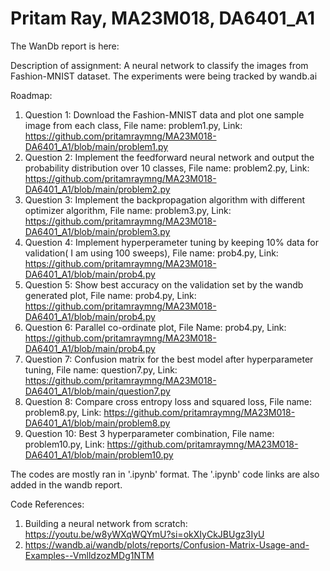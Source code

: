 # Pritam Ray, MA23M018, DA6401_A1
The WanDb report is here: 


Description of assignment:
A neural network to classify the images from Fashion-MNIST dataset. The experiments were being tracked by wandb.ai

Roadmap:
1. Question 1: Download the Fashion-MNIST data and plot one sample image from each class, File name: problem1.py, Link: https://github.com/pritamraymng/MA23M018-DA6401_A1/blob/main/problem1.py
2. Question 2: Implement the feedforward neural network and output the probability distribution over 10 classes,  File name: problem2.py, Link: https://github.com/pritamraymng/MA23M018-DA6401_A1/blob/main/problem2.py
3. Question 3: Implement the backpropagation algorithm with different optimizer algorithm,  File name: problem3.py, Link: https://github.com/pritamraymng/MA23M018-DA6401_A1/blob/main/problem3.py
4. Question 4: Implement hyperperameter tuning by keeping 10% data for validation( I am using 100 sweeps), File name: prob4.py, Link: https://github.com/pritamraymng/MA23M018-DA6401_A1/blob/main/prob4.py
5. Question 5: Show best accuracy on the validation set by the wandb generated plot, File name: prob4.py, Link: https://github.com/pritamraymng/MA23M018-DA6401_A1/blob/main/prob4.py
6. Question 6: Parallel co-ordinate plot, File Name: prob4.py, Link: https://github.com/pritamraymng/MA23M018-DA6401_A1/blob/main/prob4.py
7. Question 7: Confusion matrix for the best model after hyperparameter tuning, File name: question7.py, Link: https://github.com/pritamraymng/MA23M018-DA6401_A1/blob/main/question7.py
8. Question 8: Compare cross entropy loss and squared loss, File name: problem8.py, Link: https://github.com/pritamraymng/MA23M018-DA6401_A1/blob/main/problem8.py
9. Question 10: Best 3 hyperparameter combination, File name: problem10.py, Link: https://github.com/pritamraymng/MA23M018-DA6401_A1/blob/main/problem10.py


The codes are mostly ran in '.ipynb' format. The '.ipynb' code links are also added in the wandb report.

Code References: 
1. Building a neural network from scratch: https://youtu.be/w8yWXqWQYmU?si=okXIyCkJBUgz3IyU
2. https://wandb.ai/wandb/plots/reports/Confusion-Matrix-Usage-and-Examples--VmlldzozMDg1NTM
    
